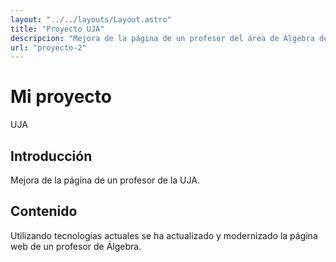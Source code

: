 ```yaml
---
layout: "../../layouts/Layout.astro"
title: "Proyecto UJA"
descripcion: "Mejora de la página de un profesor del área de Álgebra de la Universidad de Jaén"
url: "proyecto-2"
---
```


# Mi proyecto
UJA
## Introducción
Mejora de la página de un profesor de la UJA.
## Contenido
Utilizando tecnologías actuales se ha actualizado y modernizado la página web de un profesor de Álgebra.